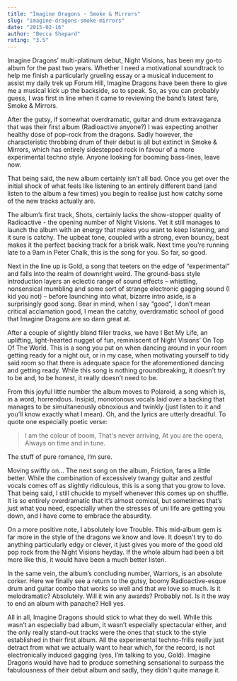 ```yaml
---
title: "Imagine Dragons - Smoke & Mirrors"
slug: "imagine-dragons-smoke-mirrors"
date: "2015-02-16"
author: "Becca Shepard"
rating: "3.5"
---
```


Imagine Dragons’ multi-platinum debut, Night Visions, has been my go-to album for the past two years. Whether I need a motivational soundtrack to help me finish a particularly grueling essay or a musical inducement to assist my daily trek up Forum Hill, Imagine Dragons have been there to give me a musical kick up the backside, so to speak. So, as you can probably guess, I was first in line when it came to reviewing the band’s latest fare, Smoke & Mirrors.

After the gutsy, if somewhat overdramatic, guitar and drum extravaganza that was their first album (Radioactive anyone?) I was expecting another healthy dose of pop-rock from the dragons. Sadly however, the characteristic throbbing drum of their debut is all but extinct in Smoke & Mirrors, which has entirely sidestepped rock in favour of a more experimental techno style. Anyone looking for booming bass-lines, leave now.

That being said, the new album certainly isn’t all bad. Once you get over the initial shock of what feels like listening to an entirely different band (and listen to the album a few times) you begin to realise just how catchy some of the new tracks actually are.

The album’s first track, Shots, certainly lacks the show-stopper quality of Radioactive - the opening number of Night Visions. Yet it still manages to launch the album with an energy that makes you want to keep listening, and it sure is catchy. The upbeat tone, coupled with a strong, even bouncy, beat makes it the perfect backing track for a brisk walk. Next time you’re running late to a 9am in Peter Chalk, this is the song for you. So far, so good.

Next in the line up is Gold, a song that teeters on the edge of “experimental” and falls into the realm of downright weird. The ground-bass style introduction layers an eclectic range of sound effects – whistling, nonsensical mumbling and some sort of strange electronic gagging sound (I kid you not) – before launching into what, bizarre intro aside, is a surprisingly good song. Bear in mind, when I say “good”, I don’t mean critical acclamation good, I mean the catchy, overdramatic school of good that Imagine Dragons are so darn great at.

After a couple of slightly bland filler tracks, we have I Bet My Life, an uplifting, light-hearted nugget of fun, reminiscent of Night Visions’ On Top Of The World. This is a song you put on when dancing around in your room getting ready for a night out, or in my case, when motivating yourself to tidy said room so that there is adequate space for the aforementioned dancing and getting ready. While this song is nothing groundbreaking, it doesn’t try to be and, to be honest, it really doesn’t need to be.

From this joyful little number the album moves to Polaroid, a song which is, in a word, horrendous. Insipid, monotonous vocals laid over a backing that manages to be simultaneously obnoxious and twinkly (just listen to it and you’ll know exactly what I mean). Oh, and the lyrics are utterly dreadful. To quote one especially poetic verse:

> I am the colour of boom, That's never arriving, At you are the opera, Always on time and in tune.

The stuff of pure romance, I’m sure.

Moving swiftly on… The next song on the album, Friction, fares a little better. While the combination of excessively twangy guitar and zestful vocals comes off as slightly ridiculous, this is a song that you grow to love. That being said, I still chuckle to myself whenever this comes up on shuffle. It is so entirely overdramatic that it’s almost comical, but sometimes that’s just what you need, especially when the stresses of uni life are getting you down, and I have come to embrace the absurdity.

On a more positive note, I absolutely love Trouble. This mid-album gem is far more in the style of the dragons we know and love. It doesn't try to do anything particularly edgy or clever, it just gives you more of the good old pop rock from the Night Visions heyday. If the whole album had been a bit more like this, it would have been a much better listen.

In the same vein, the album’s concluding number, Warriors, is an absolute corker. Here we finally see a return to the gutsy, boomy Radioactive-esque drum and guitar combo that works so well and that we love so much. Is it melodramatic? Absolutely. Will it win any awards? Probably not. Is it the way to end an album with panache? Hell yes.

All in all, Imagine Dragons should stick to what they do well. While this wasn’t an especially bad album, it wasn’t especially spectacular either, and the only really stand-out tracks were the ones that stuck to the style established in their first album. All the experimental techno-frills really just detract from what we actually want to hear which, for the record, is not electronically induced gagging (yes, I’m talking to you, Gold). Imagine Dragons would have had to produce something sensational to surpass the fabulousness of their debut album and sadly, they didn't quite manage it.
